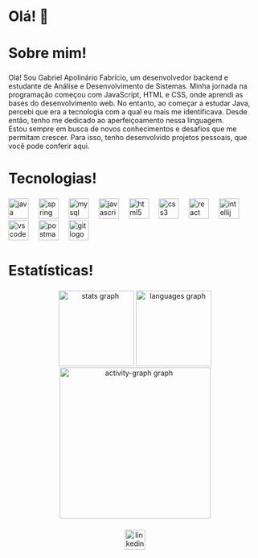 <h1 align="left">Olá! 👋</h1>

<h1 align="left">Sobre mim!</h1>

###

<p align="left">Olá! Sou Gabriel Apolinário Fabrício, um desenvolvedor backend e estudante de Análise e Desenvolvimento de Sistemas. Minha jornada na programação começou com JavaScript, HTML e CSS, onde aprendi as bases do desenvolvimento web. No entanto, ao começar a estudar Java, percebi que era a tecnologia com a qual eu mais me identificava. Desde então, tenho me dedicado ao aperfeiçoamento nessa linguagem.<br>Estou sempre em busca de novos conhecimentos e desafios que me permitam crescer. Para isso, tenho desenvolvido projetos pessoais, que você pode conferir aqui.</p>

###

<h1 align="left">Tecnologias!</h1>

###

<div align="left">
  <img src="https://cdn.jsdelivr.net/gh/devicons/devicon/icons/java/java-original.svg" height="40" alt="java logo"  />
  <img width="12" />
  <img src="https://cdn.jsdelivr.net/gh/devicons/devicon/icons/spring/spring-original.svg" height="40" alt="spring logo"  />
  <img width="12" />
  <img src="https://cdn.jsdelivr.net/gh/devicons/devicon/icons/mysql/mysql-original.svg" height="40" alt="mysql logo"  />
  <img width="12" />
  <img src="https://cdn.jsdelivr.net/gh/devicons/devicon/icons/javascript/javascript-original.svg" height="40" alt="javascript logo"  />
  <img width="12" />
  <img src="https://cdn.simpleicons.org/html5/E34F26" height="40" alt="html5 logo"  />
  <img width="12" />
  <img src="https://cdn.simpleicons.org/css3/1572B6" height="40" alt="css3 logo"  />
  <img width="12" />
  <img src="https://cdn.jsdelivr.net/gh/devicons/devicon/icons/react/react-original.svg" height="40" alt="react logo"  />
  <img width="12" />
  <img src="https://cdn.jsdelivr.net/gh/devicons/devicon/icons/intellij/intellij-original.svg" height="40" alt="intellij logo"  />
  <img width="12" />
  <img src="https://cdn.simpleicons.org/visualstudiocode/007ACC" height="40" alt="vscode logo"  />
  <img width="12" />
  <img src="https://cdn.simpleicons.org/postman/FF6C37" height="40" alt="postman logo"  />
  <img width="12" />
  <img src="https://cdn.simpleicons.org/git/F05032" height="40" alt="git logo"  />
</div>

###

<h1 align="left">Estatísticas!</h1>

###

<div align="center">
  <img src="https://github-readme-stats.vercel.app/api?username=GabrielApolinario08&hide_title=true&hide_rank=false&show_icons=true&include_all_commits=true&count_private=true&disable_animations=false&theme=gotham&locale=pt-br&hide_border=false&order=1&custom_title=Estat%C3%ADsticas%20do" height="150" alt="stats graph"  />
  <img src="https://github-readme-stats.vercel.app/api/top-langs?username=GabrielApolinario08&locale=pt-br&hide_title=true&layout=compact&card_width=320&langs_count=5&theme=gotham&hide_border=false&order=2" height="150" alt="languages graph"  />
  <img src="https://github-readme-activity-graph.vercel.app/graph?username=GabrielApolinario08&radius=16&theme=gotham&area=true&order=5&custom_title=Gr%C3%A1fico%20de%20Contribui%C3%A7%C3%B5es&hide_border=false&hide_title=true" height="300" alt="activity-graph graph"  />
</div>

###

<div align="center">
  <a href="https://www.linkedin.com/in/gabrielapolinariofabricio">
    <img src="https://img.shields.io/static/v1?message=LinkedIn&logo=linkedin&label=&color=0077B5&logoColor=white&labelColor=&style=for-the-badge" height="40" alt="linkedin logo"  />
  </a>
</div>

###
